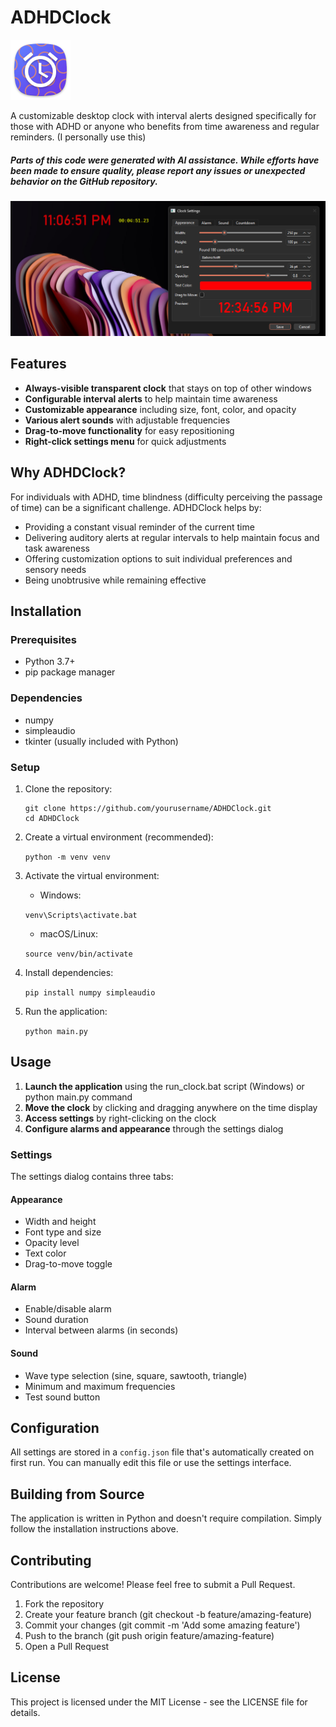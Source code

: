 # ADHDClock
![Logo](readme_logo.png)

A customizable desktop clock with interval alerts designed specifically for those with ADHD or anyone who benefits from time awareness and regular reminders.
(I personally use this)
##### _Parts of this code were generated with AI assistance. While efforts have been made to ensure quality, please report any issues or unexpected behavior on the GitHub repository._

![ADHDClock Screenshot](screenshot.png)

## Features

- **Always-visible transparent clock** that stays on top of other windows
- **Configurable interval alerts** to help maintain time awareness
- **Customizable appearance** including size, font, color, and opacity
- **Various alert sounds** with adjustable frequencies
- **Drag-to-move functionality** for easy repositioning
- **Right-click settings menu** for quick adjustments

## Why ADHDClock?

For individuals with ADHD, time blindness (difficulty perceiving the passage of time) can be a significant challenge. ADHDClock helps by:

- Providing a constant visual reminder of the current time
- Delivering auditory alerts at regular intervals to help maintain focus and task awareness
- Offering customization options to suit individual preferences and sensory needs
- Being unobtrusive while remaining effective

## Installation

### Prerequisites

- Python 3.7+
- pip package manager

### Dependencies

- numpy
- simpleaudio
- tkinter (usually included with Python)

### Setup

1. Clone the repository:

    ```
    git clone https://github.com/yourusername/ADHDClock.git
    cd ADHDClock
    ```
2. Create a virtual environment (recommended):

    `python -m venv venv`

3. Activate the virtual environment:
   - Windows: 
   
   `venv\Scripts\activate.bat`
     
   - macOS/Linux: 
   
   `source venv/bin/activate`

4. Install dependencies:

    `pip install numpy simpleaudio`

5. Run the application:

    `python main.py`

## Usage

1. **Launch the application** using the run_clock.bat script (Windows) or python main.py command
2. **Move the clock** by clicking and dragging anywhere on the time display
3. **Access settings** by right-clicking on the clock
4. **Configure alarms and appearance** through the settings dialog

### Settings

The settings dialog contains three tabs:

#### Appearance
- Width and height
- Font type and size
- Opacity level
- Text color
- Drag-to-move toggle

#### Alarm
- Enable/disable alarm
- Sound duration
- Interval between alarms (in seconds)

#### Sound
- Wave type selection (sine, square, sawtooth, triangle)
- Minimum and maximum frequencies
- Test sound button

## Configuration

All settings are stored in a ```config.json``` file that's automatically created on first run. You can manually edit this file or use the settings interface.

## Building from Source

The application is written in Python and doesn't require compilation. Simply follow the installation instructions above.

## Contributing

Contributions are welcome! Please feel free to submit a Pull Request.

1. Fork the repository
2. Create your feature branch (git checkout -b feature/amazing-feature)
3. Commit your changes (git commit -m 'Add some amazing feature')
4. Push to the branch (git push origin feature/amazing-feature)
5. Open a Pull Request

## License

This project is licensed under the MIT License - see the LICENSE file for details.
